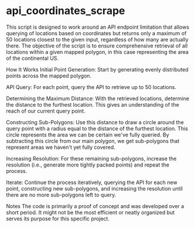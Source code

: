 # api_coordinates_scrape

This script is designed to work around an API endpoint limitation that allows querying of locations based on coordinates but returns only a maximum of 50 locations closest to the given input, regardless of how many are actually there. The objective of the script is to ensure comprehensive retrieval of all locations within a given mapped polygon, in this case representing the area of the continental US.

How It Works
Initial Point Generation: Start by generating evenly distributed points across the mapped polygon.

API Query: For each point, query the API to retrieve up to 50 locations.

Determining the Maximum Distance: With the retrieved locations, determine the distance to the furthest location. This gives an understanding of the reach of our current query point.

Constructing Sub-Polygons: Use this distance to draw a circle around the query point with a radius equal to the distance of the furthest location. This circle represents the area we can be certain we've fully queried. By subtracting this circle from our main polygon, we get sub-polygons that represent areas we haven't yet fully covered.

Increasing Resolution: For these remaining sub-polygons, increase the resolution (i.e., generate more tightly packed points) and repeat the process.

Iterate: Continue the process iteratively, querying the API for each new point, constructing new sub-polygons, and increasing the resolution until there are no more sub-polygons left to query.

Notes
The code is primarily a proof of concept and was developed over a short period. It might not be the most efficient or neatly organized but serves its purpose for this specific project.
